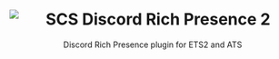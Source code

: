 <center>
<img align="left" src="https://cdn.discordapp.com/app-assets/529016610137309184/529052463643230211.png">
<h1>SCS Discord Rich Presence 2</h1>
Discord Rich Presence plugin for ETS2 and ATS
</center>
</br>